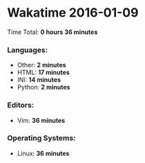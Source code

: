 # Wakatime 2016-01-09

Time Total: **0 hours 36 minutes**

### Languages:
- Other: **2 minutes** 
- HTML: **17 minutes** 
- INI: **14 minutes** 
- Python: **2 minutes** 

### Editors:
- Vim: **36 minutes** 

### Operating Systems:
- Linux: **36 minutes** 


